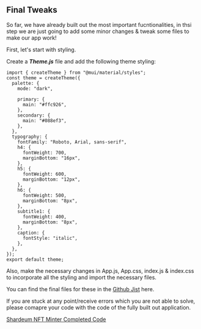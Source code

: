 ## Final Tweaks

So far, we have already built out the most important fucntionalities, in thsi step we are just going to add some minor changes & tweak some files to make our app work!

First, let's start with styling.

Create a ***Theme.js*** file and add the following theme styling:

```
import { createTheme } from "@mui/material/styles";
const theme = createTheme({
  palette: {
    mode: "dark",
    
    primary: {
      main: "#ffc926",
    },
    secondary: {
      main: "#088ef3",
    },
  },
  typography: {
    fontFamily: "Roboto, Arial, sans-serif",
    h4: {
      fontWeight: 700,
      marginBottom: "16px",
    },
    h5: {
      fontWeight: 600,
      marginBottom: "12px",
    },
    h6: {
      fontWeight: 500,
      marginBottom: "8px",
    },
    subtitle1: {
      fontWeight: 400,
      marginBottom: "8px",
    },
    caption: {
      fontStyle: "italic",
    },
  },
});
export default theme;
```

Also, make the necessary changes in App.js, App.css, index.js & index.css to incorporate all the styling and import the necessary files. 

You can find the final files for these in the [Github Jist](https://shardeum.org/blog/build-an-nft-minter-dapp-on-shardeum/) here.

If you are stuck at any point/receive errors which you are not able to solve, please comapre your code with the code of the fully built out application.

[Shardeum NFT Minter Completed Code](https://github.com/skundu42/nft-minter-dapp)